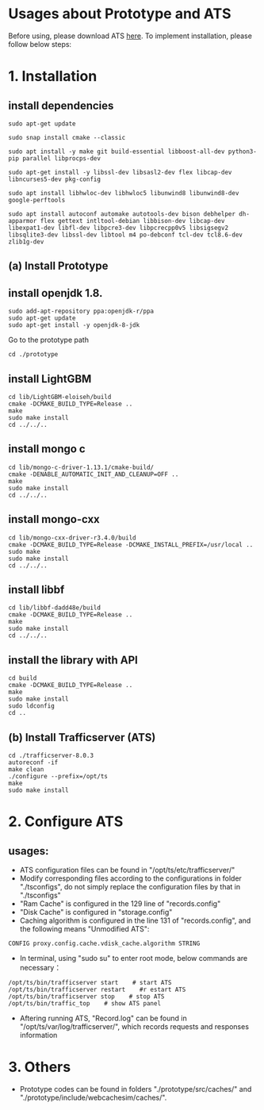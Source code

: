 # Usages about Prototype and ATS

Before using, please download ATS [here](https://doi.org/10.5281/zenodo.6543551). To implement installation, please follow below steps:

# 1. Installation
## install dependencies
```
sudo apt-get update

sudo snap install cmake --classic

sudo apt install -y make git build-essential libboost-all-dev python3-pip parallel libprocps-dev

sudo apt-get install -y libssl-dev libsasl2-dev flex libcap-dev libncurses5-dev pkg-config

sudo apt install libhwloc-dev libhwloc5 libunwind8 libunwind8-dev google-perftools

sudo apt install autoconf automake autotools-dev bison debhelper dh-apparmor flex gettext intltool-debian libbison-dev libcap-dev libexpat1-dev libfl-dev libpcre3-dev libpcrecpp0v5 libsigsegv2 libsqlite3-dev libssl-dev libtool m4 po-debconf tcl-dev tcl8.6-dev zlib1g-dev
```

## (a) Install Prototype

## install openjdk 1.8.
```
sudo add-apt-repository ppa:openjdk-r/ppa
sudo apt-get update
sudo apt-get install -y openjdk-8-jdk
```

Go to the prototype path
```
cd ./prototype
```

## install LightGBM
```
cd lib/LightGBM-eloiseh/build
cmake -DCMAKE_BUILD_TYPE=Release ..
make
sudo make install
cd ../../..
```

## install mongo c
```
cd lib/mongo-c-driver-1.13.1/cmake-build/
cmake -DENABLE_AUTOMATIC_INIT_AND_CLEANUP=OFF ..
make
sudo make install
cd ../../..
```

## install mongo-cxx
```
cd lib/mongo-cxx-driver-r3.4.0/build
cmake -DCMAKE_BUILD_TYPE=Release -DCMAKE_INSTALL_PREFIX=/usr/local ..
sudo make
sudo make install
cd ../../..
```

## install libbf
```
cd lib/libbf-dadd48e/build
cmake -DCMAKE_BUILD_TYPE=Release ..
make
sudo make install
cd ../../..
```

## install the library with API
```
cd build
cmake -DCMAKE_BUILD_TYPE=Release ..
make
sudo make install
sudo ldconfig
cd ..
```

## (b) Install Trafficserver (ATS)
```
cd ./trafficserver-8.0.3
autoreconf -if
make clean
./configure --prefix=/opt/ts
make
sudo make install
```

# 2. Configure ATS

## usages:
- ATS configuration files can be found in "/opt/ts/etc/trafficserver/"
- Modify corresponding files according to the configurations in folder "./tsconfigs", do not simply replace the configuration files by that in "./tsconfigs"
- "Ram Cache" is configured in the 129 line of "records.config"
- "Disk Cache" is configured in "storage.config"
- Caching algorithm is configured in the line 131 of "records.config", and the following means "Unmodified ATS":
```
CONFIG proxy.config.cache.vdisk_cache.algorithm STRING
```
- In terminal, using "sudo su" to enter root mode, below commands are necessary：
```
/opt/ts/bin/trafficserver start    # start ATS
/opt/ts/bin/trafficserver restart    #r estart ATS  
/opt/ts/bin/trafficserver stop    # stop ATS
/opt/ts/bin/traffic_top    # show ATS panel
```
- Aftering running ATS, "Record.log" can be found in "/opt/ts/var/log/trafficserver/", which records requests and responses information 

# 3. Others
- Prototype codes can be found in folders "./prototype/src/caches/" and "./prototype/include/webcachesim/caches/".
